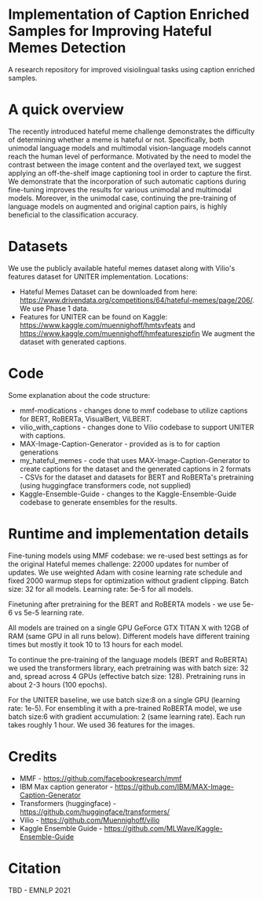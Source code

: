 # Implementation of Caption Enriched Samples for Improving Hateful Memes Detection
A research repository for improved visiolingual tasks using caption enriched samples.

# A quick overview
The recently introduced hateful meme challenge demonstrates the difficulty of determining whether a meme is hateful or not. Specifically, both unimodal language models and multimodal vision-language models cannot reach the human level of performance. Motivated by the need to model the contrast between the image content and the overlayed text, we suggest applying an off-the-shelf image captioning tool in order to capture the first. We demonstrate that the incorporation of such automatic captions during fine-tuning improves the results for various unimodal and multimodal models. Moreover, in the unimodal case, continuing the pre-training of language models on augmented and original caption pairs, is highly beneficial to the classification accuracy.

# Datasets
We use the publicly available hateful memes dataset along with Vilio's features dataset for UNITER implementation.
Locations:
* Hateful Memes Dataset can be downloaded from here: https://www.drivendata.org/competitions/64/hateful-memes/page/206/. We use Phase 1 data.
* Features for UNITER can be found on Kaggle: https://www.kaggle.com/muennighoff/hmtsvfeats and https://www.kaggle.com/muennighoff/hmfeatureszipfin
We augment the dataset with generated captions. 

# Code
Some explanation about the code structure:
  * mmf-modications - changes done to mmf codebase to utilize captions for BERT, RoBERTa, VisualBert, ViLBERT. 
  * vilio\_with\_captions - changes done to Vilio codebase to support UNITER with captions.
  * MAX-Image-Caption-Generator - provided as is to for caption generations
  * my\_hateful\_memes - code that uses MAX-Image-Caption-Generator to create captions for the dataset and the generated captions in 2 formats - CSVs for the dataset and datasets for BERT and RoBERTa's pretraining (using huggingface transformers code, not supplied)
  * Kaggle-Ensemble-Guide - changes to the Kaggle-Ensemble-Guide codebase to generate ensembles for the results.

# Runtime and implementation details
Fine-tuning models using MMF codebase: we re-used best settings as for the original Hateful memes challenge:
22000 updates for number of updates. We use weighted Adam with cosine learning rate schedule and fixed 2000 warmup steps for optimization without gradient clipping. 
Batch size: 32 for all models.
Learning rate: 5e-5 for all models.

Finetuning after pretraining for the BERT and RoBERTA models - we use 5e-6 vs 5e-5  learning rate. 

All models are trained on a single GPU GeForce GTX TITAN X with 12GB of RAM (same GPU in all runs below). Different models have different training times but mostly it took 10 to 13 hours for each model.

To continue the pre-training of the language models (BERT and RoBERTA) we used the transformers library, each pretraining was with batch size: 32 and, spread across 4 GPUs (effective batch size: 128). Pretraining runs in about 2-3 hours (100 epochs).

For the UNITER baseline, we use batch size:8 on a single GPU (learning rate: 1e-5). For ensembling it with a pre-trained RoBERTA model, we use batch size:6 with gradient accumulation: 2 (same learning rate). Each run takes roughly 1 hour. We used 36 features for the images.

# Credits
* MMF - https://github.com/facebookresearch/mmf
* IBM Max caption generator - https://github.com/IBM/MAX-Image-Caption-Generator
* Transformers (huggingface) - https://github.com/huggingface/transformers/
* Vilio - https://github.com/Muennighoff/vilio
* Kaggle Ensemble Guide - https://github.com/MLWave/Kaggle-Ensemble-Guide


# Citation 
TBD - EMNLP 2021

